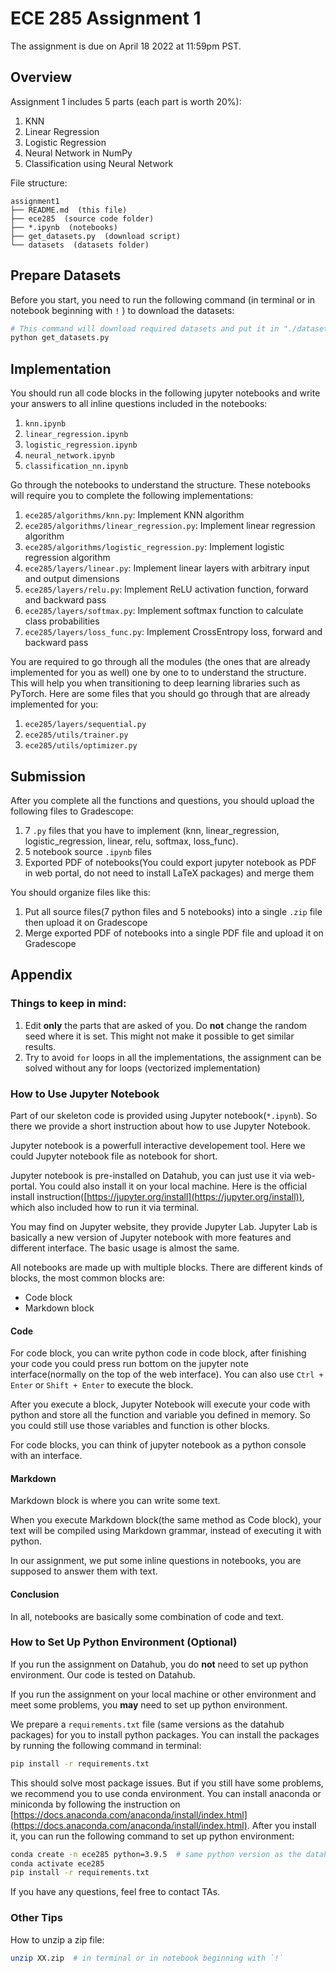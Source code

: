 # ECE 285 Assignment 1

The assignment is due on April 18 2022 at 11:59pm PST.

## Overview

Assignment 1 includes 5 parts (each part is worth 20%):

1. KNN
2. Linear Regression
3. Logistic Regression
4. Neural Network in NumPy
5. Classification using Neural Network

File structure:

```
assignment1
├── README.md  (this file)
├── ece285  (source code folder)
├── *.ipynb  (notebooks)
├── get_datasets.py  (download script)
└── datasets  (datasets folder)
```

## Prepare Datasets

Before you start, you need to run the following command (in terminal or in notebook beginning with `!` ) to download the datasets:

```sh
# This command will download required datasets and put it in "./datasets".
python get_datasets.py
```

## Implementation

You should run all code blocks in the following jupyter notebooks and write your answers to all inline questions included in the notebooks:

1. `knn.ipynb`
2. `linear_regression.ipynb`
3. `logistic_regression.ipynb`
4. `neural_network.ipynb`
5. `classification_nn.ipynb`

Go through the notebooks to understand the structure. These notebooks will require you to complete the following implementations:

1. `ece285/algorithms/knn.py`: Implement KNN algorithm
2. `ece285/algorithms/linear_regression.py`: Implement linear regression algorithm
3. `ece285/algorithms/logistic_regression.py`: Implement logistic regression algorithm
4. `ece285/layers/linear.py`: Implement linear layers with arbitrary input and output dimensions
5. `ece285/layers/relu.py`: Implement ReLU activation function, forward and backward pass
6. `ece285/layers/softmax.py`: Implement softmax function to calculate class probabilities
7. `ece285/layers/loss_func.py`: Implement CrossEntropy loss, forward and backward pass

You are required to go through all the modules (the ones that are already implemented for you as well) one by one to to understand the structure. This will help you when transitioning to deep learning libraries such as PyTorch. Here are some files that you should go through that are already implemented for you:

1. `ece285/layers/sequential.py`
2. `ece285/utils/trainer.py`
3. `ece285/utils/optimizer.py`

## Submission

After you complete all the functions and questions, you should upload the following files to Gradescope:

1. 7 `.py` files that you have to implement (knn, linear_regression, logistic_regression, linear, relu, softmax, loss_func).
2. 5 notebook source `.ipynb` files
3. Exported PDF of notebooks(You could export jupyter notebook as PDF in web portal, do not need to install LaTeX packages) and merge them

You should organize files like this:

1. Put all source files(7 python files and 5 notebooks) into a single `.zip` file then upload it on Gradescope
2. Merge exported PDF of notebooks into a single PDF file and upload it on Gradescope

## Appendix

### Things to keep in mind:

1. Edit **only** the parts that are asked of you. Do **not** change the random seed where it is set. This might not make it possible to get similar results.
2. Try to avoid `for` loops in all the implementations, the assignment can be solved without any for loops (vectorized implementation)

### How to Use Jupyter Notebook

Part of our skeleton code is provided using Jupyter notebook(`*.ipynb`). So there we provide a short instruction about how to use Jupyter Notebook.

Jupyter notebook is a powerfull interactive developement tool. Here we could Jupyter notebook file as notebook for short.

Jupyter notebook is pre-installed on Datahub, you can just use it via web-portal. You could also install it on your local machine. Here is the official install instruction([https://jupyter.org/install](https://jupyter.org/install)), which also included how to run it via terminal.

You may find on Jupyter website, they provide Jupyter Lab. Jupyter Lab is basically a new version of Jupyter notebook with more features and different interface. The basic usage is almost the same.

All notebooks are made up with multiple blocks. There are different kinds of blocks, the most common blocks are:

- Code block
- Markdown block

#### Code

For code block, you can write python code in code block, after finishing your code you could press run bottom on the jupyter note interface(normally on the top of the web interface). You can also use `Ctrl + Enter` or `Shift + Enter` to execute the block.

After you execute a block, Jupyter Notebook will execute your code with python and store all the function and variable you defined in memory. So you could still use those variables and function is other blocks.

For code blocks, you can think of jupyter notebook as a python console with an interface.

#### Markdown

Markdown block is where you can write some text.

When you execute Markdown block(the same method as Code block), your text will be compiled using Markdown grammar, instead of executing it with python.

In our assignment, we put some inline questions in notebooks, you are supposed to answer them with text.

#### Conclusion

In all, notebooks are basically some combination of code and text.

### How to Set Up Python Environment (Optional)

If you run the assignment on Datahub, you do **not** need to set up python environment. Our code is tested on Datahub.

If you run the assignment on your local machine or other environment and meet some problems, you **may** need to set up python environment.

We prepare a `requirements.txt` file (same versions as the datahub packages) for you to install python packages. You can install the packages by running the following command in terminal:

```sh
pip install -r requirements.txt
```

This should solve most package issues. But if you still have some problems, we recommend you to use conda environment. You can install anaconda or miniconda by following the instruction on [https://docs.anaconda.com/anaconda/install/index.html](https://docs.anaconda.com/anaconda/install/index.html). After you install it, you can run the following command to set up python environment:

```sh
conda create -n ece285 python=3.9.5  # same python version as the datahub
conda activate ece285
pip install -r requirements.txt
```

If you have any questions, feel free to contact TAs.

### Other Tips

How to unzip a zip file:

```sh
unzip XX.zip  # in terminal or in notebook beginning with `!`
```
